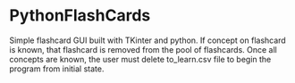 # PythonFlashCards
Simple flashcard GUI built with TKinter and python.
If concept on flashcard is known, that flashcard is removed from the pool of flashcards.
Once all concepts are known, the user must delete to_learn.csv file to begin the program from initial state.
